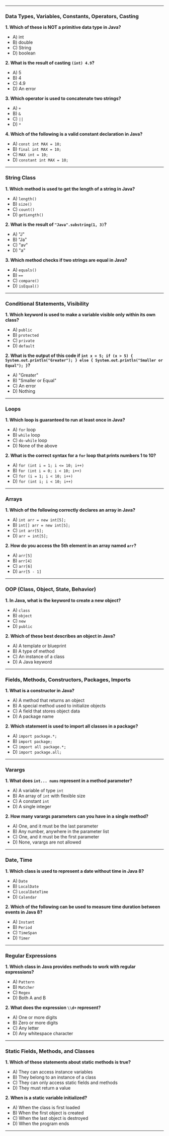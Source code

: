 
---

### **Data Types, Variables, Constants, Operators, Casting**

**1. Which of these is NOT a primitive data type in Java?**  
   - A) int  
   - B) double  
   - C) String  
   - D) boolean  

**2. What is the result of casting `(int) 4.9`?**  
   - A) 5  
   - B) 4  
   - C) 4.9  
   - D) An error  

**3. Which operator is used to concatenate two strings?**  
   - A) `+`  
   - B) `&`  
   - C) `||`  
   - D) `*`  

**4. Which of the following is a valid constant declaration in Java?**  
   - A) `const int MAX = 10;`  
   - B) `final int MAX = 10;`  
   - C) `MAX int = 10;`  
   - D) `constant int MAX = 10;`

---

### **String Class**

**1. Which method is used to get the length of a string in Java?**  
   - A) `length()`  
   - B) `size()`  
   - C) `count()`  
   - D) `getLength()`  

**2. What is the result of `"Java".substring(1, 3)`?**  
   - A) "J"  
   - B) "Ja"  
   - C) "av"  
   - D) "a"  

**3. Which method checks if two strings are equal in Java?**  
   - A) `equals()`  
   - B) `==`  
   - C) `compare()`  
   - D) `isEqual()`  

---

### **Conditional Statements, Visibility**

**1. Which keyword is used to make a variable visible only within its own class?**  
   - A) `public`  
   - B) `protected`  
   - C) `private`  
   - D) `default`  

**2. What is the output of this code if `int x = 5; if (x > 5) { System.out.println("Greater"); } else { System.out.println("Smaller or Equal"); }`?**  
   - A) "Greater"  
   - B) "Smaller or Equal"  
   - C) An error  
   - D) Nothing  

---

### **Loops**

**1. Which loop is guaranteed to run at least once in Java?**  
   - A) `for` loop  
   - B) `while` loop  
   - C) `do-while` loop  
   - D) None of the above  

**2. What is the correct syntax for a `for` loop that prints numbers 1 to 10?**  
   - A) `for (int i = 1; i <= 10; i++)`  
   - B) `for (int i = 0; i < 10; i++)`  
   - C) `for (i = 1; i < 10; i++)`  
   - D) `for (int i; i < 10; i++)`  

---

### **Arrays**

**1. Which of the following correctly declares an array in Java?**  
   - A) `int arr = new int[5];`  
   - B) `int[] arr = new int[5];`  
   - C) `int arr[5];`  
   - D) `arr = int[5];`  

**2. How do you access the 5th element in an array named `arr`?**  
   - A) `arr[5]`  
   - B) `arr[4]`  
   - C) `arr[6]`  
   - D) `arr[5 - 1]`

---

### **OOP (Class, Object, State, Behavior)**

**1. In Java, what is the keyword to create a new object?**  
   - A) `class`  
   - B) `object`  
   - C) `new`  
   - D) `public`  

**2. Which of these best describes an object in Java?**  
   - A) A template or blueprint  
   - B) A type of method  
   - C) An instance of a class  
   - D) A Java keyword  

---

### **Fields, Methods, Constructors, Packages, Imports**

**1. What is a constructor in Java?**  
   - A) A method that returns an object  
   - B) A special method used to initialize objects  
   - C) A field that stores object data  
   - D) A package name  

**2. Which statement is used to import all classes in a package?**  
   - A) `import package.*;`  
   - B) `import package;`  
   - C) `import all package.*;`  
   - D) `import package.all;`  

---

### **Varargs**

**1. What does `int... nums` represent in a method parameter?**  
   - A) A variable of type `int`  
   - B) An array of `int` with flexible size  
   - C) A constant `int`  
   - D) A single integer  

**2. How many varargs parameters can you have in a single method?**  
   - A) One, and it must be the last parameter  
   - B) Any number, anywhere in the parameter list  
   - C) One, and it must be the first parameter  
   - D) None, varargs are not allowed  

---

### **Date, Time**

**1. Which class is used to represent a date without time in Java 8?**  
   - A) `Date`  
   - B) `LocalDate`  
   - C) `LocalDateTime`  
   - D) `Calendar`  

**2. Which of the following can be used to measure time duration between events in Java 8?**  
   - A) `Instant`  
   - B) `Period`  
   - C) `TimeSpan`  
   - D) `Timer`  

---

### **Regular Expressions**

**1. Which class in Java provides methods to work with regular expressions?**  
   - A) `Pattern`  
   - B) `Matcher`  
   - C) `Regex`  
   - D) Both A and B  

**2. What does the expression `\\d+` represent?**  
   - A) One or more digits  
   - B) Zero or more digits  
   - C) Any letter  
   - D) Any whitespace character  

---

### **Static Fields, Methods, and Classes**

**1. Which of these statements about static methods is true?**  
   - A) They can access instance variables  
   - B) They belong to an instance of a class  
   - C) They can only access static fields and methods  
   - D) They must return a value  

**2. When is a static variable initialized?**  
   - A) When the class is first loaded  
   - B) When the first object is created  
   - C) When the last object is destroyed  
   - D) When the program ends  

--- 
